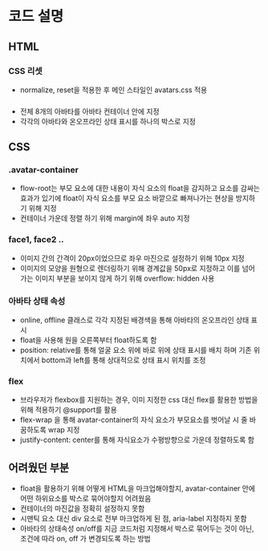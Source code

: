 # 코드 설명

## HTML

### CSS 리셋

- normalize, reset을 적용한 후 메인 스타일인 avatars.css 적용

### <body>

- 전체 8개의 아바타를 아바타 컨테이너 안에 지정
- 각각의 아바타와 온오프라인 상태 표시를 하나의 박스로 지정

## CSS

### .avatar-container

- flow-root는 부모 요소에 대한 내용이 자식 요소의 float을 감지하고 요소를 감싸는 효과가 있기에 float이 자식 요소를 부모 요소 바깥으로 빠져나가는 현상을 방지하기 위해 지정
- 컨테이너 가운데 정렬 하기 위해 margin에 좌우 auto 지정

### face1, face2 ..

- 이미지 간의 간격이 20px이었으므로 좌우 마진으로 설정하기 위해 10px 지정
- 이미지의 모양을 원형으로 렌더링하기 위해 경계값을 50px로 지정하고 이를 넘어가는 이미지 부분을 보이지 않게 하기 위해
  overflow: hidden 사용

### 아바타 상태 속성

- online, offline 클래스로 각각 지정된 배경색을 통해 아바타의 온오프라인 상태 표시
- float을 사용해 원을 오른쪽부터 float하도록 함
- position: relative를 통해 얼굴 요소 위에 바로 위에 상태 표시를 배치 하며 기존 위치에서 bottom과 left를 통해 상대적으로 상태 표시 위치를 조정

### flex

- 브라우저가 flexbox를 지원하는 경우, 이미 지정한 css 대신 flex를 활용한 방법을 위해 적용하기 @support를 활용
- flex-wrap 을 통해 avatar-container의 자식 요소가 부모요소를 벗어날 시 줄 바꿈하도록 wrap 지정
- justify-content: center를 통해 자식요소가 수평방향으로 가운데 정렬하도록 함

## 어려웠던 부분

- float을 활용하기 위해 어떻게 HTML을 마크업해야할지, avatar-container 안에 어떤 하위요소를 박스로 묶어야할지 어려웠음
- 컨테이너의 마진값을 정확히 설정하지 못함
- 시맨틱 요소 대신 div 요소로 전부 마크업하게 된 점, aria-label 지정하지 못함
- 아바타의 상태속성 on/off를 지금 코드처럼 지정해서 박스로 묶어두는 것이 아닌, 조건에 따라 on, off 가 변경되도록 하는 방법
